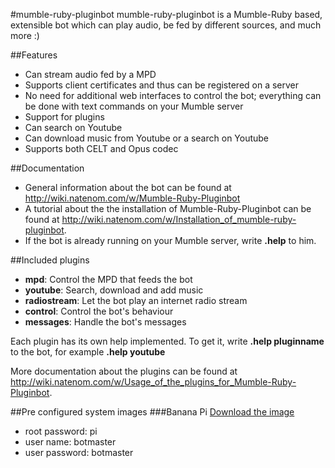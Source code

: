 #mumble-ruby-pluginbot
mumble-ruby-pluginbot is a Mumble-Ruby based, extensible bot which can play audio, be fed by different sources, and much more :)

##Features
- Can stream audio fed by a MPD
- Supports client certificates and thus can be registered on a server
- No need for additional web interfaces to control the bot; everything can be done with text commands on your Mumble server
- Support for plugins
- Can search on Youtube
- Can download music from Youtube or a search on Youtube
- Supports both CELT and Opus codec

##Documentation
* General information about the bot can be found at http://wiki.natenom.com/w/Mumble-Ruby-Pluginbot
* A tutorial about the the installation of Mumble-Ruby-Pluginbot can be found at http://wiki.natenom.com/w/Installation_of_mumble-ruby-pluginbot.
* If the bot is already running on your Mumble server, write **.help** to him.

##Included plugins
- **mpd**: Control the MPD that feeds the bot
- **youtube**: Search, download and add music
- **radiostream**: Let the bot play an internet radio stream
- **control**: Control the bot's behaviour
- **messages**: Handle the bot's messages

Each plugin has its own help implemented. To get it, write **.help pluginname** to the bot, for example **.help youtube**

More documentation about the plugins can be found at http://wiki.natenom.com/w/Usage_of_the_plugins_for_Mumble-Ruby-Pluginbot.

##Pre configured system images
###Banana Pi
[Download the image](http://soa.chickenkiller.com/daten/dafoxia_BananaPiPluginbot.zip)

- root password: pi
- user name:  botmaster
- user password: botmaster
